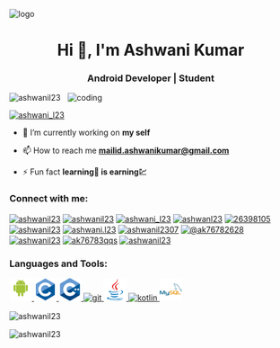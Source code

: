 ![logo](https://github.com/user-attachments/assets/e60a8b46-205e-411b-879b-0e0cfba1f3dc)

<h1 align="center">Hi 👋, I'm Ashwani Kumar</h1>
<h3 align="center">Android Developer | Student</h3>
<img align="right" alt="coding" width="400" src="https://images.squarespace-cdn.com/content/v1/5769fc401b631bab1addb2ab/1541580611624-TE64QGKRJG8SWAIUS7NS/coding-freak.gif">

<p align="left"> <img src="https://komarev.com/ghpvc/?username=ashwanil23&label=Profile%20views&color=0e75b6&style=flat" alt="ashwanil23" /> </p>

<p align="left"> <a href="https://twitter.com/ashwani_l23" target="blank"><img src="https://img.shields.io/twitter/follow/ashwani_l23?logo=twitter&style=for-the-badge" alt="ashwani_l23" /></a> </p>

- 🔭 I’m currently working on **my self**

- 📫 How to reach me **mailid.ashwanikumar@gmail.com**

- ⚡ Fun fact **learning📑 is earning💹**

<h3 align="left">Connect with me:</h3>
<p align="left">
<a href="https://codepen.io/ashwanil23" target="blank"><img align="center" src="https://raw.githubusercontent.com/rahuldkjain/github-profile-readme-generator/master/src/images/icons/Social/codepen.svg" alt="ashwanil23" height="30" width="40" /></a>
<a href="https://dev.to/ashwanil23" target="blank"><img align="center" src="https://raw.githubusercontent.com/rahuldkjain/github-profile-readme-generator/master/src/images/icons/Social/devto.svg" alt="ashwanil23" height="30" width="40" /></a>
<a href="https://twitter.com/ashwani_l23" target="blank"><img align="center" src="https://raw.githubusercontent.com/rahuldkjain/github-profile-readme-generator/master/src/images/icons/Social/twitter.svg" alt="ashwani_l23" height="30" width="40" /></a>
<a href="https://linkedin.com/in/ashwanl23" target="blank"><img align="center" src="https://raw.githubusercontent.com/rahuldkjain/github-profile-readme-generator/master/src/images/icons/Social/linked-in-alt.svg" alt="ashwanl23" height="30" width="40" /></a>
<a href="https://stackoverflow.com/users/26398105" target="blank"><img align="center" src="https://raw.githubusercontent.com/rahuldkjain/github-profile-readme-generator/master/src/images/icons/Social/stack-overflow.svg" alt="26398105" height="30" width="40" /></a>
<a href="https://codesandbox.com/ashwanil23" target="blank"><img align="center" src="https://raw.githubusercontent.com/rahuldkjain/github-profile-readme-generator/master/src/images/icons/Social/codesandbox.svg" alt="ashwanil23" height="30" width="40" /></a>
<a href="https://instagram.com/ashwani.l23" target="blank"><img align="center" src="https://raw.githubusercontent.com/rahuldkjain/github-profile-readme-generator/master/src/images/icons/Social/instagram.svg" alt="ashwani.l23" height="30" width="40" /></a>
<a href="https://www.codechef.com/users/ashwanil2307" target="blank"><img align="center" src="https://cdn.jsdelivr.net/npm/simple-icons@3.1.0/icons/codechef.svg" alt="ashwanil2307" height="30" width="40" /></a>
<a href="https://www.hackerrank.com/@ak76782628" target="blank"><img align="center" src="https://raw.githubusercontent.com/rahuldkjain/github-profile-readme-generator/master/src/images/icons/Social/hackerrank.svg" alt="@ak76782628" height="30" width="40" /></a>
<a href="https://www.leetcode.com/ashwanil23" target="blank"><img align="center" src="https://raw.githubusercontent.com/rahuldkjain/github-profile-readme-generator/master/src/images/icons/Social/leet-code.svg" alt="ashwanil23" height="30" width="40" /></a>
<a href="https://auth.geeksforgeeks.org/user/ak76783qqs" target="blank"><img align="center" src="https://raw.githubusercontent.com/rahuldkjain/github-profile-readme-generator/master/src/images/icons/Social/geeks-for-geeks.svg" alt="ak76783qqs" height="30" width="40" /></a>
<a href="https://www.topcoder.com/members/ashwanil23" target="blank"><img align="center" src="https://raw.githubusercontent.com/rahuldkjain/github-profile-readme-generator/master/src/images/icons/Social/topcoder.svg" alt="ashwanil23" height="30" width="40" /></a>
</p>

<h3 align="left">Languages and Tools:</h3>
<p align="left"> <a href="https://developer.android.com" target="_blank" rel="noreferrer"> <img src="https://raw.githubusercontent.com/devicons/devicon/master/icons/android/android-original-wordmark.svg" alt="android" width="40" height="40"/> </a> <a href="https://www.cprogramming.com/" target="_blank" rel="noreferrer"> <img src="https://raw.githubusercontent.com/devicons/devicon/master/icons/c/c-original.svg" alt="c" width="40" height="40"/> </a> <a href="https://www.w3schools.com/cpp/" target="_blank" rel="noreferrer"> <img src="https://raw.githubusercontent.com/devicons/devicon/master/icons/cplusplus/cplusplus-original.svg" alt="cplusplus" width="40" height="40"/> </a> <a href="https://git-scm.com/" target="_blank" rel="noreferrer"> <img src="https://www.vectorlogo.zone/logos/git-scm/git-scm-icon.svg" alt="git" width="40" height="40"/> </a> <a href="https://www.java.com" target="_blank" rel="noreferrer"> <img src="https://raw.githubusercontent.com/devicons/devicon/master/icons/java/java-original.svg" alt="java" width="40" height="40"/> </a> <a href="https://kotlinlang.org" target="_blank" rel="noreferrer"> <img src="https://www.vectorlogo.zone/logos/kotlinlang/kotlinlang-icon.svg" alt="kotlin" width="40" height="40"/> </a> <a href="https://www.mysql.com/" target="_blank" rel="noreferrer"> <img src="https://raw.githubusercontent.com/devicons/devicon/master/icons/mysql/mysql-original-wordmark.svg" alt="mysql" width="40" height="40"/> </a> </p>

<p><img align="center" src="https://github-readme-stats.vercel.app/api/top-langs?username=ashwanil23&show_icons=true&locale=en&layout=compact" alt="ashwanil23" /></p>

<p><img align="center" src="https://github-readme-streak-stats.herokuapp.com/?user=ashwanil23&" alt="ashwanil23" /></p>
